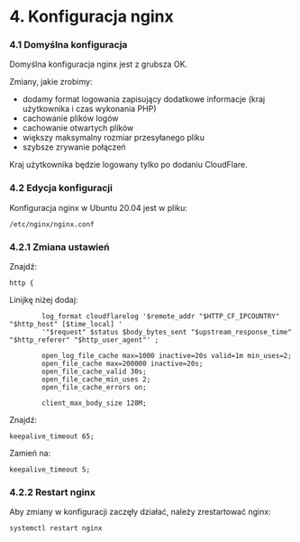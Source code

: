 # 4. Konfiguracja nginx

### 4.1 Domyślna konfiguracja

Domyślna konfiguracja nginx jest z grubsza OK.

Zmiany, jakie zrobimy:
- dodamy format logowania zapisujący dodatkowe informacje (kraj użytkownika i czas wykonania PHP)
- cachowanie plików logów
- cachowanie otwartych plików
- większy maksymalny rozmiar przesyłanego pliku
- szybsze zrywanie połączeń

Kraj użytkownika będzie logowany tylko po dodaniu CloudFlare.

### 4.2 Edycja konfiguracji

Konfiguracja nginx w Ubuntu 20.04 jest w pliku:
```
/etc/nginx/nginx.conf
```

### 4.2.1 Zmiana ustawień
Znajdź:
```
http {
```
Linijkę niżej dodaj:
```
        log_format cloudflarelog '$remote_addr "$HTTP_CF_IPCOUNTRY" "$http_host" [$time_local] '
        '"$request" $status $body_bytes_sent "$upstream_response_time" "$http_referer" "$http_user_agent"' ;

        open_log_file_cache max=1000 inactive=20s valid=1m min_uses=2;
        open_file_cache max=200000 inactive=20s;
        open_file_cache_valid 30s;
        open_file_cache_min_uses 2;
        open_file_cache_errors on;

        client_max_body_size 128M;
```

Znajdź:
```
keepalive_timeout 65;
```
Zamień na:
```
keepalive_timeout 5;
```

### 4.2.2 Restart nginx

Aby zmiany w konfiguracji zaczęły działać, należy zrestartować nginx:
```
systemctl restart nginx
```
